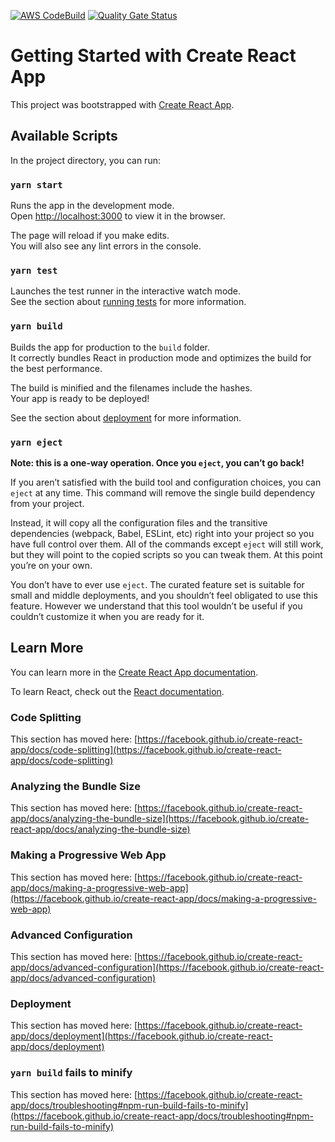 [![AWS CodeBuild](https://codebuild.ap-east-1.amazonaws.com/badges?uuid=eyJlbmNyeXB0ZWREYXRhIjoiZGVEYmM2ZUw2SC92NEpSK3ltbDgrSFBDOTdDajJxTzFLNWx0TWVPZFB2dEtFNkMzZ0s3d1Q5QUZhSGZSUkozYlVMSjJiVVZUVjc5MG1UcWpsTnZsZS9jPSIsIml2UGFyYW1ldGVyU3BlYyI6IkdrbVBRZ1ZpSjVleDNRc2kiLCJtYXRlcmlhbFNldFNlcmlhbCI6MX0%3D&branch=main)](https://codebuild.ap-east-1.amazonaws.com/badges?uuid=eyJlbmNyeXB0ZWREYXRhIjoiZGVEYmM2ZUw2SC92NEpSK3ltbDgrSFBDOTdDajJxTzFLNWx0TWVPZFB2dEtFNkMzZ0s3d1Q5QUZhSGZSUkozYlVMSjJiVVZUVjc5MG1UcWpsTnZsZS9jPSIsIml2UGFyYW1ldGVyU3BlYyI6IkdrbVBRZ1ZpSjVleDNRc2kiLCJtYXRlcmlhbFNldFNlcmlhbCI6MX0%3D&branch=main)
[![Quality Gate Status](https://sonarqube.wadeenghoiwa.com/api/project_badges/measure?project=Portfolio&metric=alert_status)](https://sonarqube.wadeenghoiwa.com/dashboard?id=Portfolio)
# Getting Started with Create React App

This project was bootstrapped with [Create React App](https://github.com/facebook/create-react-app).

## Available Scripts

In the project directory, you can run:

### `yarn start`

Runs the app in the development mode.\
Open [http://localhost:3000](http://localhost:3000) to view it in the browser.

The page will reload if you make edits.\
You will also see any lint errors in the console.

### `yarn test`

Launches the test runner in the interactive watch mode.\
See the section about [running tests](https://facebook.github.io/create-react-app/docs/running-tests) for more information.

### `yarn build`

Builds the app for production to the `build` folder.\
It correctly bundles React in production mode and optimizes the build for the best performance.

The build is minified and the filenames include the hashes.\
Your app is ready to be deployed!

See the section about [deployment](https://facebook.github.io/create-react-app/docs/deployment) for more information.

### `yarn eject`

**Note: this is a one-way operation. Once you `eject`, you can’t go back!**

If you aren’t satisfied with the build tool and configuration choices, you can `eject` at any time. This command will remove the single build dependency from your project.

Instead, it will copy all the configuration files and the transitive dependencies (webpack, Babel, ESLint, etc) right into your project so you have full control over them. All of the commands except `eject` will still work, but they will point to the copied scripts so you can tweak them. At this point you’re on your own.

You don’t have to ever use `eject`. The curated feature set is suitable for small and middle deployments, and you shouldn’t feel obligated to use this feature. However we understand that this tool wouldn’t be useful if you couldn’t customize it when you are ready for it.

## Learn More

You can learn more in the [Create React App documentation](https://facebook.github.io/create-react-app/docs/getting-started).

To learn React, check out the [React documentation](https://reactjs.org/).

### Code Splitting

This section has moved here: [https://facebook.github.io/create-react-app/docs/code-splitting](https://facebook.github.io/create-react-app/docs/code-splitting)

### Analyzing the Bundle Size

This section has moved here: [https://facebook.github.io/create-react-app/docs/analyzing-the-bundle-size](https://facebook.github.io/create-react-app/docs/analyzing-the-bundle-size)

### Making a Progressive Web App

This section has moved here: [https://facebook.github.io/create-react-app/docs/making-a-progressive-web-app](https://facebook.github.io/create-react-app/docs/making-a-progressive-web-app)

### Advanced Configuration

This section has moved here: [https://facebook.github.io/create-react-app/docs/advanced-configuration](https://facebook.github.io/create-react-app/docs/advanced-configuration)

### Deployment

This section has moved here: [https://facebook.github.io/create-react-app/docs/deployment](https://facebook.github.io/create-react-app/docs/deployment)

### `yarn build` fails to minify

This section has moved here: [https://facebook.github.io/create-react-app/docs/troubleshooting#npm-run-build-fails-to-minify](https://facebook.github.io/create-react-app/docs/troubleshooting#npm-run-build-fails-to-minify)
